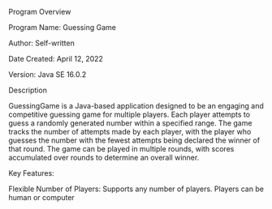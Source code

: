 Program Overview

Program Name: Guessing Game

Author: Self-written

Date Created: April 12, 2022

Version: Java SE 16.0.2


Description

GuessingGame is a Java-based application designed to be an engaging and competitive guessing game for multiple players. Each player attempts to guess a randomly generated number within a specified range. The game tracks the number of attempts made by each player, with the player who guesses the number with the fewest attempts being declared the winner of that round. The game can be played in multiple rounds, with scores accumulated over rounds to determine an overall winner.

Key Features:

Flexible Number of Players: Supports any number of players. Players can be human or computer
